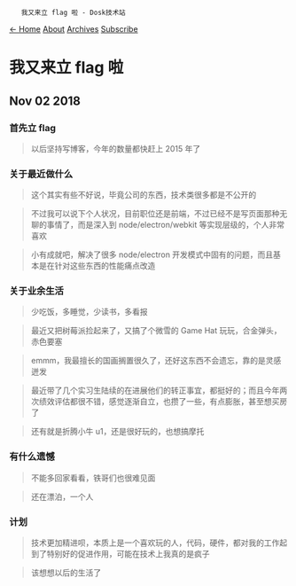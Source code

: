        我又来立 flag 啦 - Dosk技术站   

[← Home](/) [About](/about/) [Archives](/archives/) [Subscribe](/atom.xml)

我又来立 flag 啦
===========

Nov 02 2018
-----------

### [](#首先立-flag "首先立 flag")首先立 flag

> 以后坚持写博客，今年的数量都快赶上 2015 年了

### [](#关于最近做什么 "关于最近做什么")关于最近做什么

> 这个其实有些不好说，毕竟公司的东西，技术类很多都是不公开的

> 不过我可以说下个人状况，目前职位还是前端，不过已经不是写页面那种无聊的事情了，而是深入到 node/electron/webkit 等实现层级的，个人非常喜欢

> 小有成就吧，解决了很多 node/electron 开发模式中固有的问题，而且基本是在针对这些东西的性能痛点改造

### [](#关于业余生活 "关于业余生活")关于业余生活

> 少吃饭，多睡觉，少读书，多看报

> 最近又把树莓派捡起来了，又搞了个微雪的 Game Hat 玩玩，合金弹头，赤色要塞

> emmm，我最擅长的国画搁置很久了，还好这东西不会遗忘，靠的是灵感迸发

> 最近带了几个实习生陆续的在进展他们的转正事宜，都挺好的；而且今年两次绩效评估都很不错，感觉逐渐自立，也攒了一些，有点膨胀，甚至想买房了

> 还有就是折腾小牛 u1，还是很好玩的，也想搞摩托

### [](#有什么遗憾 "有什么遗憾")有什么遗憾

> 不能多回家看看，铁哥们也很难见面

> 还在漂泊，一个人

### [](#计划 "计划")计划

> 技术更加精进呗，本质上是一个喜欢玩的人，代码，硬件，都对我的工作起到了特别好的促进作用，可能在技术上我真的是疯子

> 该想想以后的生活了